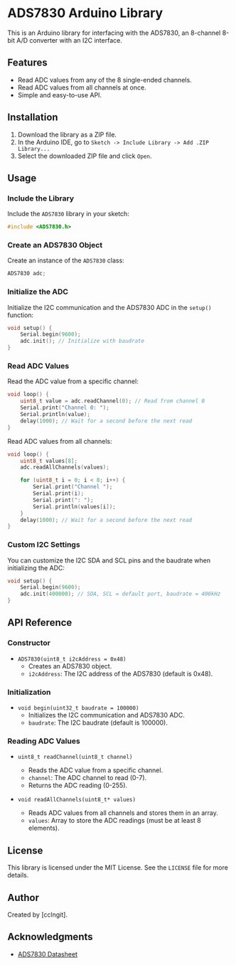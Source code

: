 # ADS7830 Arduino Library

This is an Arduino library for interfacing with the ADS7830, an 8-channel 8-bit A/D converter with an I2C interface.

## Features

- Read ADC values from any of the 8 single-ended channels.
- Read ADC values from all channels at once.
- Simple and easy-to-use API.

## Installation

1. Download the library as a ZIP file.
2. In the Arduino IDE, go to `Sketch -> Include Library -> Add .ZIP Library...`
3. Select the downloaded ZIP file and click `Open`.

## Usage

### Include the Library

Include the `ADS7830` library in your sketch:

```cpp
#include <ADS7830.h>
```

### Create an ADS7830 Object

Create an instance of the `ADS7830` class:

```cpp
ADS7830 adc;
```

### Initialize the ADC

Initialize the I2C communication and the ADS7830 ADC in the `setup()` function:

```cpp
void setup() {
    Serial.begin(9600);
    adc.init(); // Initialize with baudrate
}
```

### Read ADC Values

Read the ADC value from a specific channel:

```cpp
void loop() {
    uint8_t value = adc.readChannel(0); // Read from channel 0
    Serial.print("Channel 0: ");
    Serial.println(value);
    delay(1000); // Wait for a second before the next read
}
```

Read ADC values from all channels:

```cpp
void loop() {
    uint8_t values[8];
    adc.readAllChannels(values);

    for (uint8_t i = 0; i < 8; i++) {
        Serial.print("Channel ");
        Serial.print(i);
        Serial.print(": ");
        Serial.println(values[i]);
    }
    delay(1000); // Wait for a second before the next read
}
```

### Custom I2C Settings

You can customize the I2C SDA and SCL pins and the baudrate when initializing the ADC:

```cpp
void setup() {
    Serial.begin(9600);
    adc.init(400000); // SDA, SCL = default port, baudrate = 400kHz
}
```

## API Reference

### Constructor

- `ADS7830(uint8_t i2cAddress = 0x48)`
  - Creates an ADS7830 object.
  - `i2cAddress`: The I2C address of the ADS7830 (default is 0x48).

### Initialization

- `void begin(uint32_t baudrate = 100000)`
  - Initializes the I2C communication and ADS7830 ADC.
  - `baudrate`: The I2C baudrate (default is 100000).

### Reading ADC Values

- `uint8_t readChannel(uint8_t channel)`
  - Reads the ADC value from a specific channel.
  - `channel`: The ADC channel to read (0-7).
  - Returns the ADC reading (0-255).

- `void readAllChannels(uint8_t* values)`
  - Reads ADC values from all channels and stores them in an array.
  - `values`: Array to store the ADC readings (must be at least 8 elements).

## License

This library is licensed under the MIT License. See the `LICENSE` file for more details.

## Author

Created by [cclngit].

## Acknowledgments

- [ADS7830 Datasheet](/docs/ads7830.pdf)
